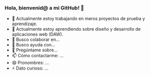 ### Hola, bienvenid@ a mi GitHub! 👋

- 🔭 Actualmente estoy trabajando en meros proyectos de prueba y aprendizaje.
- 🌱 Actualmente estoy aprendiendo sobre diseño y desarrollo de aplicaciones web (DAW). 
- 👯 Busco colaborar en...
- 🤔 Busco ayuda con...
- 💬 Pregúntame sobre...
- 📫 Cómo contactarme: ...
- 😄 Pronombres: ...
- ⚡ Dato curioso: ...
